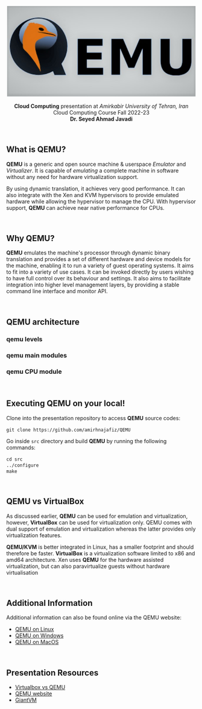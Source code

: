 <p align="center">
  <img src="assets/readme/logo.jpg" alt="logo" width="500" />
</p>

<p align="center">
  <b>Cloud Computing</b> presentation at <i>Amirkabir University of Tehran, Iran</i><br />
  Cloud Computing Course Fall 2022-23<br />
  <b>Dr. Seyed Ahmad Javadi</b>
</p>


<br />


## What is QEMU?

**QEMU** is a generic and open source machine & userspace _Emulator_ and _Virtualizer_. 
It is capable of _emulating_ a complete machine in software without any
need for hardware virtualization support. 

By using dynamic translation, it achieves very good performance. It can also integrate with 
the Xen and KVM hypervisors to provide emulated hardware while allowing the hypervisor to manage the CPU. 
With hypervisor support, **QEMU** can achieve near native performance for CPUs.


<br />


## Why QEMU?

**QEMU** emulates the machine's processor through dynamic binary translation and provides a set of
different hardware and device models for the machine, enabling it to run a variety of guest operating systems.
It aims to fit into a variety of use cases. It can be invoked directly by users wishing to have full control over its behaviour and settings. 
It also aims to facilitate integration into higher level management layers, by providing a stable command line interface and monitor API.


<br />


## QEMU architecture


### qemu levels


### qemu main modules


### qemu CPU module


<br />


## Executing QEMU on your local!

Clone into the presentation repository to access **QEMU** source codes:

```shell
git clone https://github.com/amirhnajafiz/QEMU
```

Go inside ```src``` directory and build **QEMU** by running the following commands:

```shell
cd src
../configure
make
```


<br />


## QEMU vs VirtualBox

As discussed earlier, **QEMU** can be used for emulation and virtualization, however, **VirtualBox** can be used for virtualization only. QEMU comes with dual support of emulation and virtualization whereas the latter provides only virtualization features.

**QEMU/KVM** is better integrated in Linux, has a smaller footprint and should therefore be faster. **VirtualBox** is a virtualization software limited to x86 and amd64 architecture. Xen uses **QEMU** for the hardware assisted virtualization, but can also paravirtualize guests without hardware virtualisation


<br />


## Additional Information

Additional information can also be found online via the QEMU website:

- [QEMU on Linux](https://www.qemu.org/download/#linux)
- [QEMU on Windows](https://www.qemu.org/download/#windows)
- [QEMU on MacOS](https://www.qemu.org/download/#macos)


<br />


## Presentation Resources

- [Virtualbox vs QEMU](https://linuxhint.com/qemu-vs-virtualbox/#:~:text=Key%20Differences%20between%20QEMU%20and,latter%20provides%20only%20virtualization%20features.)
- [QEMU website](https://www.qemu.org/)
- [GiantVM](https://github.com/GiantVM/QEMU)

